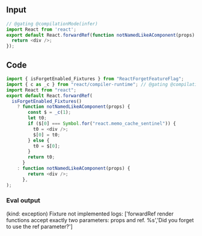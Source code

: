 
## Input

```javascript
// @gating @compilationMode(infer)
import React from 'react';
export default React.forwardRef(function notNamedLikeAComponent(props) {
  return <div />;
});

```

## Code

```javascript
import { isForgetEnabled_Fixtures } from "ReactForgetFeatureFlag";
import { c as _c } from "react/compiler-runtime"; // @gating @compilationMode(infer)
import React from "react";
export default React.forwardRef(
  isForgetEnabled_Fixtures()
    ? function notNamedLikeAComponent(props) {
        const $ = _c(1);
        let t0;
        if ($[0] === Symbol.for("react.memo_cache_sentinel")) {
          t0 = <div />;
          $[0] = t0;
        } else {
          t0 = $[0];
        }
        return t0;
      }
    : function notNamedLikeAComponent(props) {
        return <div />;
      },
);

```
      
### Eval output
(kind: exception) Fixture not implemented
logs: ['forwardRef render functions accept exactly two parameters: props and ref. %s','Did you forget to use the ref parameter?']